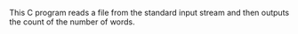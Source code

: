 This C program reads a file from the standard input stream and then outputs the count of the number of words.
